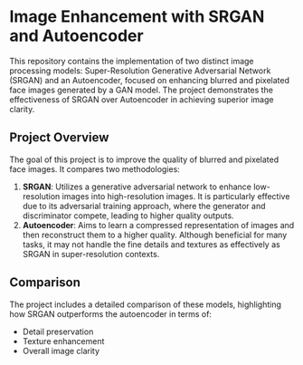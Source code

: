 # Image Enhancement with SRGAN and Autoencoder

This repository contains the implementation of two distinct image processing models: Super-Resolution Generative Adversarial Network (SRGAN) and an Autoencoder, focused on enhancing blurred and pixelated face images generated by a GAN model. The project demonstrates the effectiveness of SRGAN over Autoencoder in achieving superior image clarity.

## Project Overview

The goal of this project is to improve the quality of blurred and pixelated face images. It compares two methodologies:
1. **SRGAN**: Utilizes a generative adversarial network to enhance low-resolution images into high-resolution images. It is particularly effective due to its adversarial training approach, where the generator and discriminator compete, leading to higher quality outputs.
2. **Autoencoder**: Aims to learn a compressed representation of images and then reconstruct them to a higher quality. Although beneficial for many tasks, it may not handle the fine details and textures as effectively as SRGAN in super-resolution contexts.

## Comparison

The project includes a detailed comparison of these models, highlighting how SRGAN outperforms the autoencoder in terms of:
- Detail preservation
- Texture enhancement
- Overall image clarity
